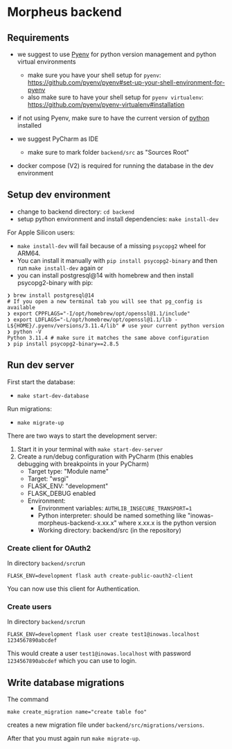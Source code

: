 # Morpheus backend

## Requirements

* we suggest to use [Pyenv](https://github.com/pyenv/pyenv) for python version management and python virtual environments
  * make sure you have your shell setup for `pyenv`: https://github.com/pyenv/pyenv#set-up-your-shell-environment-for-pyenv
  * also make sure to have your shell setup for `pyenv virtualenv`: https://github.com/pyenv/pyenv-virtualenv#installation

* if not using Pyenv, make sure to have the current version of [python](https://www.python.org/) installed

* we suggest PyCharm as IDE
  * make sure to mark folder `backend/src` as "Sources Root"

* docker compose (V2) is required for running the database in the dev environment

## Setup dev environment

* change to backend directory: `cd backend`
* setup python environment and install dependencies: `make install-dev`

For Apple Silicon users:
* `make install-dev` will fail because of a missing `psycopg2` wheel for ARM64.
* You can install it manually with `pip install psycopg2-binary` and then run `make install-dev` again or
* you can install postgresql@14 with homebrew and then install psycopg2-binary with pip:

```
❯ brew install postgresql@14
# If you open a new terminal tab you will see that pg_config is available
❯ export CPPFLAGS="-I/opt/homebrew/opt/openssl@1.1/include"
❯ export LDFLAGS="-L/opt/homebrew/opt/openssl@1.1/lib -L${HOME}/.pyenv/versions/3.11.4/lib" # use your current python version
❯ python -V
Python 3.11.4 # make sure it matches the same above configuration
❯ pip install psycopg2-binary==2.8.5
````

## Run dev server

First start the database:
* `make start-dev-database`

Run migrations:
* `make migrate-up`

There are two ways to start the development server:
1. Start it in your terminal with `make start-dev-server`
2. Create a run/debug configuration with PyCharm (this enables debugging with breakpoints in your PyCharm)
   * Target type: "Module name"
   * Target: "wsgi"
   * FLASK_ENV: "development"
   * FLASK_DEBUG enabled
   * Environment:
     * Environment variables: `AUTHLIB_INSECURE_TRANSPORT=1`
     * Python interpreter: should be named something like "inowas-morpheus-backend-x.xx.x" where x.xx.x is the python version
     * Working directory: backend/src (in the repository)


### Create client for OAuth2

In directory `backend/src`run
```
FLASK_ENV=development flask auth create-public-oauth2-client
```

You can now use this client for Authentication.

### Create users

In directory `backend/src`run
```
FLASK_ENV=development flask user create test1@inowas.localhost 1234567890abcdef
```

This would create a user `test1@inowas.localhost` with password `1234567890abcdef` which you can use to login.

## Write database migrations

The command
```
make create_migration name="create table foo"
```
creates a new migration file under `backend/src/migrations/versions`.

After that you must again run `make migrate-up`.
